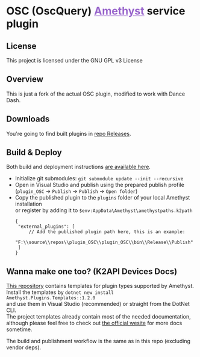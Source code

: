 <h1 dir=auto>
<b>OSC (OscQuery)</b>
<a style="color:#9966cc;" href="https://github.com/KinectToVR/Amethyst">Amethyst</a>
<text>service plugin</text>
</h1>

## **License**
This project is licensed under the GNU GPL v3 License 

## **Overview**
This is just a fork of the actual OSC plugin, modified to work with Dance Dash.

## **Downloads**
You're going to find built plugins in [repo Releases](https://github.com/KinectToVR/plugin_OSC/releases/latest).

## **Build & Deploy**
Both build and deployment instructions [are available here](https://github.com/KinectToVR/plugin_KinectV2/blob/main/.github/workflows/build.yml).
 - Initialize git submodules: `git submodule update --init --recursive`
 - Open in Visual Studio and publish using the prepared publish profile  
   (`plugin_OSC` → `Publish` → `Publish` → `Open folder`)
 - Copy the published plugin to the `plugins` folder of your local Amethyst installation  
   or register by adding it to `$env:AppData\Amethyst\amethystpaths.k2path`
   ```jsonc
   {
    "external_plugins": [
        // Add the published plugin path here, this is an example:
        "F:\\source\\repos\\plugin_OSC\\plugin_OSC\\bin\\Release\\Publish"
    ]
   }
   ```

## **Wanna make one too? (K2API Devices Docs)**
[This repository](https://github.com/KinectToVR/Amethyst.Plugins.Templates) contains templates for plugin types supported by Amethyst.<br>
Install the templates by `dotnet new install Amethyst.Plugins.Templates::1.2.0`  
and use them in Visual Studio (recommended) or straight from the DotNet CLI.  
The project templates already contain most of the needed documentation,  
although please feel free to check out [the official wesite](https://docs.k2vr.tech/) for more docs sometime.

The build and publishment workflow is the same as in this repo (excluding vendor deps).  
